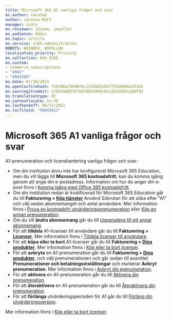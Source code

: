 ```yaml
---
title: Microsoft 365 A1 vanliga frågor och svar
ms.author: cmcatee
author: cmcatee-MSFT
manager: scotv
ms.reviewer: jkinma, jmueller
ms.audience: Admin
ms.topic: article
ms.service: o365-administration
ROBOTS: NOINDEX, NOFOLLOW
localization_priority: Priority
ms.collection: Adm_O365
ms.custom:
- commerce_subscriptions
- "4981"
- "9002568"
ms.date: 07/30/2021
ms.openlocfilehash: 726306a739d074c1333b02e0e7755dd00624f3d1
ms.sourcegitcommit: e781da003fb7b878854846cbe12b13b9dca8df92
ms.translationtype: HT
ms.contentlocale: sv-SE
ms.lasthandoff: 08/31/2021
ms.locfileid: "58843612"
---
```

# <a name="microsoft-365-a1-faq"></a>Microsoft 365 A1 vanliga frågor och svar

A1-prenumeration och licenshantering vanliga frågor och svar:

- Om din institution ännu inte har konfigurerat Microsoft 365 Education, men du vill lägga till **Microsoft 365 kostnadsfritt**, kan du komma igång genom att ange din e-postadress. Information om hur du anger din e-post finns i [Komma igång med Office 365 kostnadsfritt](https://www.microsoft.com/education/products/office).  
- Om din institution redan är kvalificerad för Microsoft 365 Education går du till **Fakturering > [Köp tjänster](https://go.microsoft.com/fwlink/p/?linkid=868433)** Använd Sökrutan för att söka efter "A1" och välj sedan abonnemanget och antal användare. Mer information finns i [Prova en kostnadsfri utvärderingsprenumeration](https://docs.microsoft.com/microsoft-365/commerce/try-or-buy-microsoft-365#try-a-free-trial-subscription) eller [Köp en annan prenumeration](https://docs.microsoft.com/microsoft-365/commerce/try-or-buy-microsoft-365#buy-a-different-subscription).
- Om du vill **ändra abonnemang** går du till [Uppgradera till ett annat abonnemang](https://docs.microsoft.com/microsoft-365/commerce/subscriptions/upgrade-to-different-plan).
- För att **tilldela** A1-licenser till användare går du till **Fakturering > [Licenser](https://go.microsoft.com/fwlink/p/?linkid=842264)**. Mer information finns i [Tilldela licenser till användare](https://docs.microsoft.com/microsoft-365/admin/manage/assign-licenses-to-users).
- För att **köpa eller ta bort** A1-licenser går du till **Fakturering > [Dina produkter](https://go.microsoft.com/fwlink/p/?linkid=842054)**. Mer information finns i [Köp eller ta bort licenser](https://docs.microsoft.com/microsoft-365/commerce/licenses/buy-licenses#buy-or-remove-licenses-for-your-business-subscription).
- För att **avbryta** en A1-prenumeration går du till **Fakturering > [Dina produkter](https://go.microsoft.com/fwlink/p/?linkid=842054)**, och välj prenumerationen och går sedan till avsnittet **Prenumerationer och betalningsinställningar** och markerar **Avbryt prenumeration**. Mer information finns i [Avbryt din prenumeration](https://docs.microsoft.com/microsoft-365/commerce/subscriptions/cancel-your-subscription).
- För att **aktivera** en A1-prenumeration går du till [Aktivera din prenumeration](https://docs.microsoft.com/alchemyinsights/activate-your-office-365-subscription).
- För att **återaktivera** en A1-prenumeration går du till [Återaktivera din prenumeration](https://docs.microsoft.com/alchemyinsights/reactivate-your-subscription).
- För att **förlänga** utvärderingsperioden för A1 går du till [Förläng din utvärderingsversion](https://docs.microsoft.com/microsoft-365/commerce/extend-your-trial).

Mer information finns i [Köp eller ta bort licenser](https://docs.microsoft.com/microsoft-365/commerce/licenses/buy-licenses).
